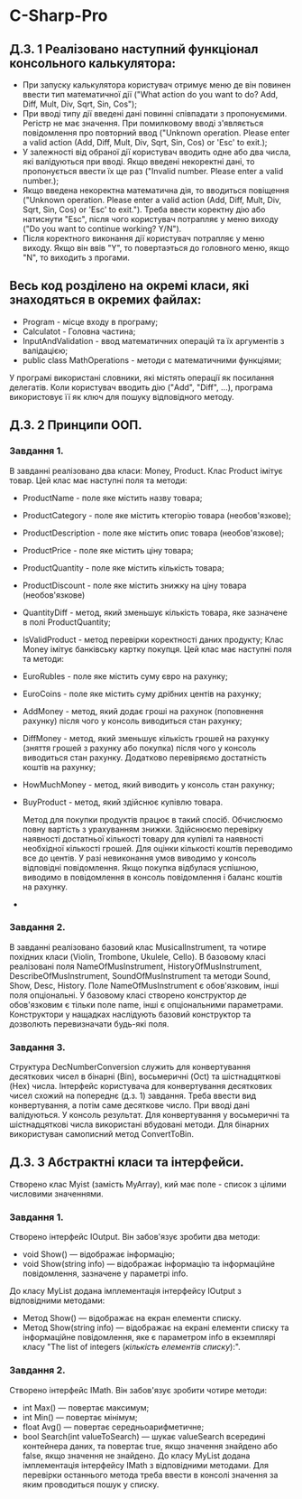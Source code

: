 # C-Sharp-Pro

## Д.З. 1 Реалізовано наступний функціонал консольного калькулятора:

- При запуску калькулятора користувач отримує меню де він повинен ввести тип математичної дії ("What action 
  do you want to do? Add, Diff, Mult, Div, Sqrt, Sin, Cos");
- При вводі типу дії введені дані повинні співпадати з пропонуємими. Регістр не має значення. При помилковому
  вводі з'являється повідомлення про повторний ввод ("Unknown operation. Please enter a valid action (Add, Diff, 
  Mult, Div, Sqrt, Sin, Cos) or 'Esc' to exit.);
- У залежності від обраної дії користувач вводить одне або два числа, які валідуються при вводі. Якщо введені
  некоректні дані, то пропонується ввести їх ще раз ("Invalid number. Please enter a valid number.);
- Якщо введена некоректна математична дія, то вводиться повіщення ("Unknown operation. Please enter a valid action
  (Add, Diff, Mult, Div, Sqrt, Sin, Cos) or 'Esc' to exit."). Треба ввести коректну дію або натиснути "Esc", після
  чого користувач потрапляє у меню виходу ("Do you want to continue working? Y/N").
- Після коректного виконання дії користувач потрапляє у меню виходу. Якщо він ввів "Y", то повертаэться до головного
  меню, якщо "N", то виходить з прогами.

## Весь код розділено на окремі класи, які знаходяться в окремих файлах:
- Program - місце входу в програму;
- Calculatot - Головна частина;
- InputAndValidation - ввод математичних операцій та їх аргументів з валідацією;
- public class MathOperations - методи с математичними функціями;


У програмі використані словники, які містять операції як посилання делегатів. Коли користувач вводить дію 
("Add", "Diff", ...), програма використовує її як ключ для пошуку відповідного методу. 


## Д.З. 2 Принципи ООП.

### Завдання 1.
  В завданні реалізовано два класи: Money, Product.
  Клас Product імітує товар. Цей клас має наступні поля та методи:
  - ProductName - поле яке містить назву товара;
  - ProductCategory - поле яке містить ктегорію товара (необов'язкове);
  - ProductDescription - поле яке містить опис товара (необов'язкове);
  - ProductPrice - поле яке містить ціну товара;
  - ProductQuantity - поле яке містить кількість товара;
  - ProductDiscount - поле яке містить знижку на ціну товара (необов'язкове)
  - QuantityDiff - метод, який зменьшує кількість товара, яке зазначене в полі ProductQuantity;
  - IsValidProduct - метод перевірки коректності даних продукту;
  Клас Money імітує банківську картку покупця. Цей клас має наступні поля та методи:
  - EuroRubles - поле яке містить суму євро на рахунку;
  - EuroCoins - поле яке містить суму дрібних центів на рахунку;
  - AddMoney - метод, який додає гроші на рахунок (поповнення рахунку) після чого у консоль виводиться стан 
    рахунку;
  - DiffMoney - метод, який зменьшує кількість грошей на рахунку (зняття грошей з рахунку або покупка) після 
    чого у консоль виводиться стан рахунку. Додатково перевіряємо достатність коштів на рахунку;
  - HowMuchMoney - метод, який виводить у консоль стан рахунку; 
  - BuyProduct - метод, який здійснює купівлю товара.

    Метод для покупки продуктів працює в такий спосіб. Обчислюємо повну вартість з урахуванням знижки. Здійснюємо 
    перевірку наявності достатньої кількості товару для купівлі та наявності необхідної кількості грошей. Для 
    оцінки кількості коштів переводимо все до центів. У разі невиконання умов виводимо у консоль відповідні 
    повідомлення. Якщо покупка відбулася успішною, виводимо в повідомлення в консоль повідомлення і баланс коштів 
    на рахунку.
  - 
### Завдання 2.
  В завданні реалізовано базовий клас MusicalInstrument, та чотире похідних класи (Violin, Trombone, Ukulele, 
  Cello). В базовому класі реалізовані поля NameOfMusInstrument, HistoryOfMusInstrument, DescribeOfMusInstrument,
  SoundOfMusInstrument та методи Sound, Show, Desc, History. Поле NameOfMusInstrument є обов'язковим, інші поля
  опціональні. У базовому класі створено конструктор де обов'язковим є тільки поле name, інші є опціональними
  параметрами. Конструктори у нащадках наслідують базовий конструктор та дозволють перевизначати будь-які поля.
  
### Завдання 3.
   Структура DecNumberConversion служить для конвертування десяткових чисел в бінарні (Bin), восьмеричні (Oct) та
   шістнадцяткові (Hex) числа. Інтерфейс користувача для конвертування десяткових чисел схожий на попереднє (д.з. 1)
   завдання. Треба ввести вид конвертування, а потім саме десяткове число. При вводі дані валідуються. У консоль
   результат.
   Для конвертування у восьмеричні та шістнадцяткові числа використані вбудовані методи. Для бінарних використуван
   самописний метод ConvertToBin.

## Д.З. 3 Абстрактні класи та інтерфейси.
   Створено клас Myist (замість MyArray), кий має поле - список з цілими числовими значеннями.
### Завдання 1.
   Створено інтерфейс IOutput. Він забов'язує зробити два методи:
   - void Show() — відображає інформацію;
   - void Show(string info) — відображає інформацію та інформаційне повідомлення, зазначене у параметрі info.

   До класу MyList додана імплементація інтерфейсу IOutput з відповідними методами:
  - Метод Show() — відображає на екран елементи списку.
  - Метод Show(string info) — відображає на екрані елементи списку та інформаційне повідомлення, яке є параметром
  info в екземплярі класу "The list of integers (_кількість елементів списку_):".

### Завдання 2.
   Створено інтерфейс IMath. Він забов'язує зробити чотире методи:
   - int Max() — повертає максимум;
   - int Min() — повертає мінімум;
   - float Avg() — повертає середньоарифметичне;
   - bool Search(int valueToSearch) — шукає valueSearch всередині контейнера даних, та повертає true, якщо значення
     знайдено або false, якщо значення не знайдено.
     До класу MyList додана імплементація інтерфейсу IMath з відповідними методами.
     Для перевірки останнього метода треба ввести в консолі значення за яким проводиться пошук у списку.
   


